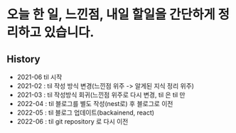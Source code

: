 # 오늘 한 일, 느낀점, 내일 할일을 간단하게 정리하고 있습니다.

## History

- 2021-06 til 시작
- 2021-02 : til 작성 방식 변경(느낀점 위주 -> 알게된 지식 정리 위주)
- 2021-03 : til 작성방식 회귀(느낀점 위주로 다시 변경, til 은 til 만
- 2022-04 : til 블로그를 별도 작성(nest로) 후 블로그로 이전
- 2022-05 : til 블로그 업데이트(backainend, react)
- 2022-06 : til git repository 로 다시 이전
